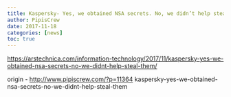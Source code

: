 ```yaml
---
title: Kaspersky- Yes, we obtained NSA secrets. No, we didn’t help steal them
author: PipisCrew
date: 2017-11-18
categories: [news]
toc: true
---
```


https://arstechnica.com/information-technology/2017/11/kaspersky-yes-we-obtained-nsa-secrets-no-we-didnt-help-steal-them/

origin - http://www.pipiscrew.com/?p=11364 kaspersky-yes-we-obtained-nsa-secrets-no-we-didnt-help-steal-them
